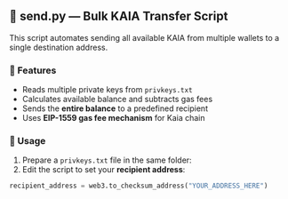 ## 💸 send.py — Bulk KAIA Transfer Script

This script automates sending all available KAIA from multiple wallets to a single destination address.

### 🔹 Features
- Reads multiple private keys from `privkeys.txt`
- Calculates available balance and subtracts gas fees
- Sends the **entire balance** to a predefined recipient
- Uses **EIP-1559 gas fee mechanism** for Kaia chain

### 🔹 Usage
1. Prepare a `privkeys.txt` file in the same folder:  
2. Edit the script to set your **recipient address**:
```python
recipient_address = web3.to_checksum_address("YOUR_ADDRESS_HERE")
